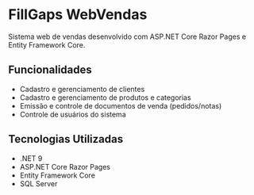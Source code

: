# FillGaps WebVendas

Sistema web de vendas desenvolvido com ASP.NET Core Razor Pages e Entity Framework Core.

## Funcionalidades

- Cadastro e gerenciamento de clientes
- Cadastro e gerenciamento de produtos e categorias
- Emissão e controle de documentos de venda (pedidos/notas)
- Controle de usuários do sistema

## Tecnologias Utilizadas

- .NET 9
- ASP.NET Core Razor Pages
- Entity Framework Core
- SQL Server
